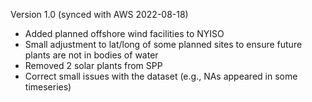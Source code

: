 Version 1.0 (synced with AWS 2022-08-18)
- Added planned offshore wind facilities to NYISO
- Small adjustment to lat/long of some planned sites to ensure future plants are not in bodies of water
- Removed 2 solar plants from SPP
- Correct small issues with the dataset (e.g., NAs appeared in some timeseries)
